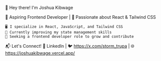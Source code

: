 👋 Hey there! I'm Joshua Kibwage

🚀 Aspiring Frontend Developer | 🎨 Passionate about React & Tailwind CSS 

    🖥️ I specialize in React, JavaScript, and Tailwind CSS
    🌱 Currently improving my state management skills 
    🎯 Seeking a frontend developer role to grow and contribute

📬 Let's Connect!
💼 LinkedIn | 🐦 https://x.com/storm_trupa | 🌐 https://joshuakibwage.vercel.app/
<!---
Joshuakibwage/Joshuakibwage is a ✨ special ✨ repository because its `README.md` (this file) appears on your GitHub profile.
You can click the Preview link to take a look at your changes. 
--->
